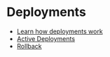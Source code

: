 # Deployments

- [Learn how deployments work](https://gitlab.com/gitlab-org/cells/http-router/-/blob/main/docs/deployment.md)
- [Active Deployments](https://ops.gitlab.net/gitlab-com/gl-infra/cells/http-router-deployer/-/pipelines)
- [Rollback](https://gitlab.com/gitlab-org/cells/http-router/-/blob/main/docs/deployment.md#rollback)
